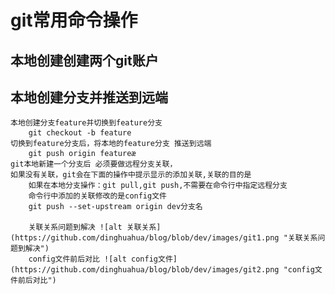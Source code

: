 # git常用命令操作

## 本地创建创建两个git账户

## 本地创建分支并推送到远端
    本地创建分支feature并切换到feature分支
        git checkout -b feature
    切换到feature分支后，将本地的feature分支 推送到远端
        git push origin featureæ
    git本地新建一个分支后 必须要做远程分支关联，
    如果没有关联，git会在下面的操作中提示显示的添加关联,关联的目的是
        如果在本地分支操作：git pull,git push,不需要在命令行中指定远程分支
        命令行中添加的关联修改的是config文件
        git push --set-upstream origin dev分支名

        关联关系问题到解决 ![alt 关联关系](https://github.com/dinghuahua/blog/blob/dev/images/git1.png "关联关系问题到解决")
        config文件前后对比 ![alt config文件](https://github.com/dinghuahua/blog/blob/dev/images/git2.png "config文件前后对比")